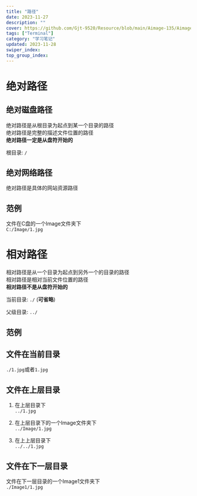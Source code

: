 ```yaml
---
title: "路径"
date: 2023-11-27
description: ""
cover: https://github.com/Gjt-9520/Resource/blob/main/Aimage-135/Aimage32.jpg?raw=true
tags: ["Terminal"]
category: "学习笔记"
updated: 2023-11-28
swiper_index:
top_group_index:
---
```


# 绝对路径

## 绝对磁盘路径

绝对路径是从根目录为起点到某一个目录的路径  
绝对路径是完整的描述文件位置的路径  
**绝对路径一定是从盘符开始的**  

根目录: `/`  

## 绝对网络路径

绝对路径是具体的网站资源路径

## 范例
 
文件在C盘的一个Image文件夹下   
`C:/Image/1.jpg`  

# 相对路径

相对路径是从一个目录为起点到另外一个的目录的路径  
相对路径是相对当前文件位置的路径  
**相对路径不是从盘符开始的**  

当前目录: `./` (**可省略**)            

父级目录: `../`  

## 范例

## 文件在当前目录

`./1.jpg`或者`1.jpg`  

## 文件在上层目录

1. 在上层目录下  
`../1.jpg`  

2. 在上层目录下的一个Image文件夹下  
`../Image/1.jpg`  

3. 在上上层目录下  
`../../1.jpg`  

## 文件在下一层目录

文件在下一层目录的一个Image1文件夹下  
`./Image1/1.jpg`     